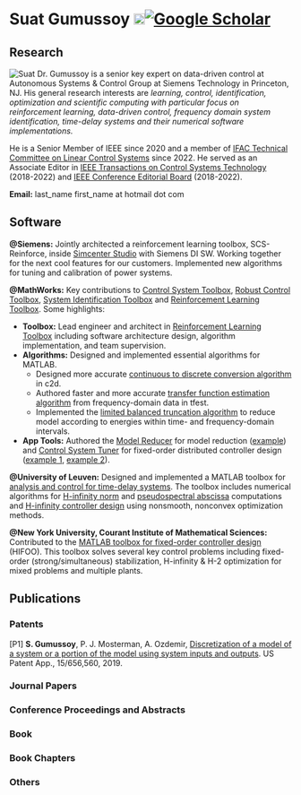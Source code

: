 # Suat Gumussoy <a href="https://www.linkedin.com/in/gumussoysuat"><img src="https://i.stack.imgur.com/gVE0j.png" width="20"/></a>[![Google Scholar](https://img.shields.io/badge/Google%20Scholar-4285F4?style=for-the-badge&logo=google-scholar&logoColor=white)](https://scholar.google.com/citations?user=yW-r4J8AAAAJ&hl=en)

## Research 
![Suat](assets/Suat1.jpg) Dr. Gumussoy is a senior key expert on data-driven control at Autonomous Systems & Control Group at Siemens Technology in Princeton, NJ. His general research interests are *learning, control, identification, optimization and scientific computing with particular focus on reinforcement learning, data-driven control, frequency domain system identification, time-delay systems and their numerical software implementations.*

He is a Senior Member of IEEE since 2020 and a member of [IFAC Technical Committee on Linear Control Systems](https://tc.ifac-control.org/2/2) since 2022. He served as an Associate Editor in [IEEE Transactions on Control Systems Technology](http://ieeecss.org/publication/transactions-control-systems-technology) (2018-2022) and [IEEE Conference Editorial Board](http://ieeecss.org/conferences/conference-editorial-board) (2018-2022).

**Email:** last_name first_name at hotmail dot com

## Software

**@Siemens:** Jointly architected a reinforcement learning toolbox, SCS-Reinforce, inside [Simcenter Studio](https://www.plm.automation.siemens.com/global/en/products/simcenter/simcenter-studio.html) with Siemens DI SW. Working together for the next cool features for our customers. Implemented new algorithms for tuning and calibration of power systems.

**@MathWorks:** Key contributions to [Control System Toolbox](https://www.mathworks.com/products/control.html), [Robust Control Toolbox](https://www.mathworks.com/products/robust.html), [System Identification Toolbox](https://www.mathworks.com/products/sysid.html) and [Reinforcement Learning Toolbox](https://www.mathworks.com/products/reinforcement-learning.html). Some highlights:
<ul>
  <li><b>Toolbox:</b> Lead engineer and architect in <a href="https://www.mathworks.com/products/reinforcement-learning.html">Reinforcement Learning Toolbox</a> including software architecture design, algorithm implementation, and team supervision.</li>
  <li><b>Algorithms:</b> Designed and implemented essential algorithms for MATLAB.
    <ul>
      <li>Designed more accurate <a href="https://www.mathworks.com/help/control/ref/c2d.html">continuous to discrete conversion algorithm</a> in c2d.</li>
      <li>Authored faster and more accurate <a href="https://www.mathworks.com/help/releases/R2016b/ident/ref/tfest.html">transfer function estimation algorithm</a> from frequency-domain data in tfest.</li>
      <li>Implemented the <a href="https://www.mathworks.com/help/releases/R2016a/control/ref/balred.html">limited balanced truncation algorithm</a> to reduce model according to energies within time- and frequency-domain intervals.</li>
    </ul>
  <li><b>App Tools:</b> Authored the <a href="http://www.mathworks.com/help/control/ref/modelreducer-app.html">Model Reducer</a> for model reduction (<a href="http://www.mathworks.com/videos/model-order-reduction-with-the-model-reducer-app-118008.html">example</a>) and <a href="http://www.mathworks.com/help/slcontrol/tuning-with-control-system-tuner.html">Control System Tuner</a> for fixed-order distributed controller design (<a href="https://www.youtube.com/watch?v=stIS32tsbPI">example 1</a>, <a href="http://blogs.mathworks.com/seth/2014/04/03/control-system-tuning-without-guess-or-stress/">example 2</a>).</li>
</ul>

**@University of Leuven:** Designed and implemented a MATLAB toolbox for [analysis and control for time-delay systems](http://twr.cs.kuleuven.be/research/software/delay-control/index.html). The toolbox includes numerical algorithms for [H-infinity norm](http://twr.cs.kuleuven.be/research/software/delay-control/hinf/) and [pseudospectral abscissa](http://twr.cs.kuleuven.be/research/software/delay-control/psa/) computations and [H-infinity controller design](http://twr.cs.kuleuven.be/research/software/delay-control/hinfopt/) using nonsmooth, nonconvex optimization methods.

**@New York University, Courant Institute of Mathematical Sciences:** Contributed to the [MATLAB toolbox for fixed-order controller design](http://www.cs.nyu.edu/overton/software/hifoo/) (HIFOO). This toolbox solves several key control problems including fixed-order (strong/simultaneous) stabilization, H-infinity & H-2 optimization for mixed problems and multiple plants.

## Publications

### Patents
[P1] **S. Gumussoy**, P. J. Mosterman, A. Ozdemir, [Discretization of a model of a system or a portion of the model using system inputs and outputs](https://patents.google.com/patent/US20190026404A1/en). US Patent App., 15/656,560, 2019.

### Journal Papers

### Conference Proceedings and Abstracts

### Book

### Book Chapters

### Others
